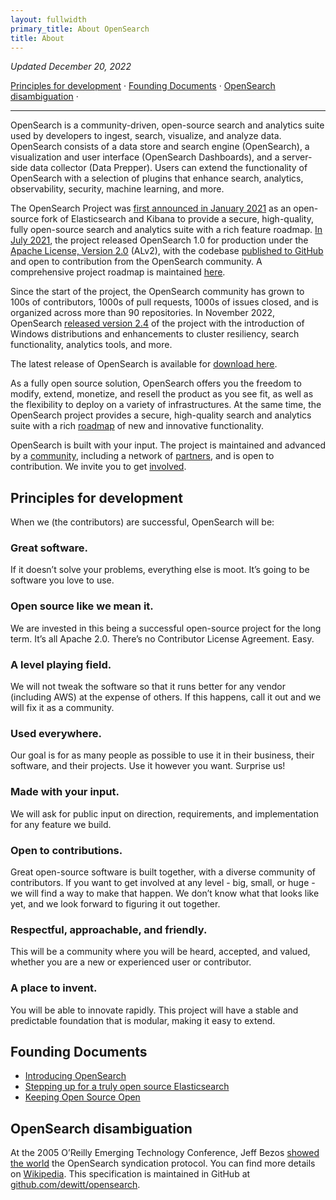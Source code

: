 ```yaml
---
layout: fullwidth
primary_title: About OpenSearch
title: About
---
```


_Updated December 20, 2022_

[Principles for development](#principles-for-development) &middot; [Founding Documents](#founding-documents) &middot; [OpenSearch disambiguation](#opensearch-disambiguation) &middot;

---

OpenSearch is a community-driven, open-source search and analytics suite used by developers to ingest, search, visualize, and analyze data. OpenSearch consists of a data store and search engine (OpenSearch), a visualization and user interface (OpenSearch Dashboards), and a server-side data collector (Data Prepper). Users can extend the functionality of OpenSearch with a selection of plugins that enhance search, analytics, observability, security, machine learning, and more.
 
The OpenSearch Project was [first announced in January 2021](https://aws.amazon.com/blogs/opensource/stepping-up-for-a-truly-open-source-elasticsearch/) as an open-source fork of Elasticsearch and Kibana to provide a secure, high-quality, fully open-source search and analytics suite with a rich feature roadmap. [In July 2021](https://opensearch.org/blog/updates/2021/07/opensearch-general-availability-announcement/), the project released OpenSearch 1.0 for production under the [Apache License, Version 2.0](https://www.apache.org/licenses/LICENSE-2.0) (ALv2), with the codebase [published to GitHub](https://github.com/opensearch-project) and open to contribution from the OpenSearch community. A comprehensive project roadmap is maintained [here](https://github.com/orgs/opensearch-project/projects/1).
 
Since the start of the project, the OpenSearch community has grown to 100s of contributors, 1000s of pull requests, 1000s of issues closed, and is organized across more than 90 repositories. In November 2022, OpenSearch [released version 2.4](https://opensearch.org/blog/opensearch-2-4-is-available-today/) of the project with the introduction of Windows distributions and enhancements to cluster resiliency, search functionality, analytics tools, and more. 
 
The latest release of OpenSearch is available for [download here](https://opensearch.org/downloads.html).

As a fully open source solution, OpenSearch offers you the freedom to modify, extend, monetize, and resell the product as you see fit, as well as the flexibility to deploy on a variety of infrastructures. At the same time, the OpenSearch project provides a secure, high-quality search and analytics suite with a rich [roadmap](https://github.com/orgs/opensearch-project/projects/1) of new and innovative functionality.

OpenSearch is built with your input. The project is maintained and advanced by a [community](https://forum.opensearch.org/), including a network of [partners](https://opensearch.org/partners/), and is open to contribution. We invite you to get [involved](https://opensearch.org/connect.html).

 
## Principles for development ##

When we (the contributors) are successful, OpenSearch will be:
 
### Great software. ###
If it doesn’t solve your problems, everything else is moot. It’s going to be software you love to use.
 
### Open source like we mean it. ###
We are invested in this being a successful open-source project for the long term. It’s all Apache 2.0. There’s no Contributor License Agreement. Easy.
 
### A level playing field. ###
We will not tweak the software so that it runs better for any vendor (including AWS) at the expense of others. If this happens, call it out and we will fix it as a community.
 
### Used everywhere. ###
Our goal is for as many people as possible to use it in their business, their software, and their projects. Use it however you want. Surprise us!
 
### Made with your input. ###
We will ask for public input on direction, requirements, and implementation for any feature we build.
 
### Open to contributions. ###
Great open-source software is built together, with a diverse community of contributors. If you want to get involved at any level - big, small, or huge - we will find a way to make that happen. We don’t know what that looks like yet, and we look forward to figuring it out together.
 
### Respectful, approachable, and friendly. ###
This will be a community where you will be heard, accepted, and valued, whether you are a new or experienced user or contributor.
 
### A place to invent. ###
You will be able to innovate rapidly. This project will have a stable and predictable foundation that is modular, making it easy to extend.

## Founding Documents ##

* [Introducing OpenSearch](https://aws.amazon.com/blogs/opensource/introducing-opensearch)
* [Stepping up for a truly open source Elasticsearch](https://aws.amazon.com/blogs/opensource/stepping-up-for-a-truly-open-source-elasticsearch/)
* [Keeping Open Source Open](https://aws.amazon.com/blogs/opensource/keeping-open-source-open-open-distro-for-elasticsearch/)

## OpenSearch disambiguation ##
At the 2005 O’Reilly Emerging Technology Conference, Jeff Bezos [showed the world](https://www.technologyreview.com/2005/03/15/231423/jeff-bezos-unveils-vertical-search-live-from-the-oreilly-e-tech-conference/) the OpenSearch syndication protocol. You can find more details on [Wikipedia](https://en.wikipedia.org/wiki/OpenSearch). This specification is maintained in GitHub at [github.com/dewitt/opensearch](http://github.com/dewitt/opensearch).


<br />

